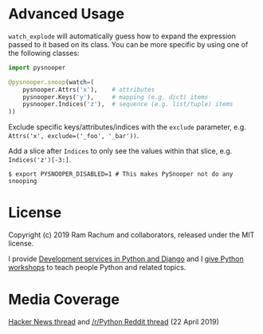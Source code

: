 # Advanced Usage #

`watch_explode` will automatically guess how to expand the expression passed to it based on its class. You can be more specific by using one of the following classes:

```python
import pysnooper

@pysnooper.snoop(watch=(
    pysnooper.Attrs('x'),    # attributes
    pysnooper.Keys('y'),     # mapping (e.g. dict) items
    pysnooper.Indices('z'),  # sequence (e.g. list/tuple) items
))
```

Exclude specific keys/attributes/indices with the `exclude` parameter, e.g. `Attrs('x', exclude=('_foo', '_bar'))`.

Add a slice after `Indices` to only see the values within that slice, e.g. `Indices('z')[-3:]`.

```console
$ export PYSNOOPER_DISABLED=1 # This makes PySnooper not do any snooping
```

# License #

Copyright (c) 2019 Ram Rachum and collaborators, released under the MIT license.

I provide [Development services in Python and Django](https://chipmunkdev.com
) and I [give Python workshops](http://pythonworkshops.co/) to teach people
Python and related topics.

# Media Coverage #

[Hacker News thread](https://news.ycombinator.com/item?id=19717786)
and [/r/Python Reddit thread](https://www.reddit.com/r/Python/comments/bg0ida/pysnooper_never_use_print_for_debugging_again/) (22 April 2019)
